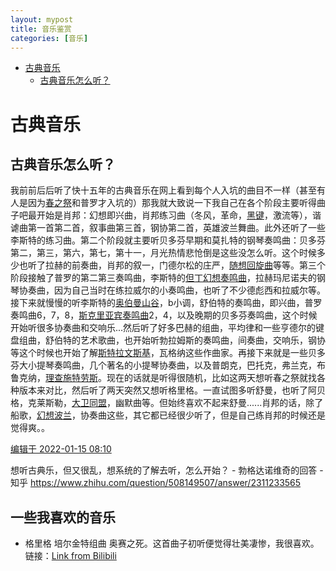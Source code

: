```yaml
---
layout: mypost
title: 音乐鉴赏
categories: [音乐]
---
```


- [古典音乐](#古典音乐)
  - [古典音乐怎么听？](#古典音乐怎么听)

# 古典音乐

## 古典音乐怎么听？

我前前后后听了快十五年的古典音乐在网上看到每个人入坑的曲目不一样（甚至有人是因为[春之祭](https://www.zhihu.com/search?q=春之祭&search_source=Entity&hybrid_search_source=Entity&hybrid_search_extra={"sourceType"%3A"answer"%2C"sourceId"%3A"2311233565"})和普罗才入坑的）那我就大致说一下我自己在各个阶段主要听得曲子吧最开始是肖邦：幻想即兴曲，肖邦练习曲（冬风，革命，[黑键](https://www.zhihu.com/search?q=黑键&search_source=Entity&hybrid_search_source=Entity&hybrid_search_extra={"sourceType"%3A"answer"%2C"sourceId"%3A"2311233565"})，激流等），谐谑曲第一首第二首，叙事曲第三首，钢协第二首，英雄波兰舞曲。此外还听了一些李斯特的练习曲。第二个阶段就主要听贝多芬早期和莫扎特的钢琴奏鸣曲：贝多芬第二，第三，第六，第七，第十一，月光热情悲怆倒是这些没怎么听。这个时候多少也听了拉赫的前奏曲，肖邦的叙一，门德尔松的庄严，[随想回旋曲](https://www.zhihu.com/search?q=随想回旋曲&search_source=Entity&hybrid_search_source=Entity&hybrid_search_extra={"sourceType"%3A"answer"%2C"sourceId"%3A"2311233565"})等等。第三个阶段接触了普罗的第二第三奏鸣曲，李斯特的[但丁幻想奏鸣曲](https://www.zhihu.com/search?q=但丁幻想奏鸣曲&search_source=Entity&hybrid_search_source=Entity&hybrid_search_extra={"sourceType"%3A"answer"%2C"sourceId"%3A"2311233565"})，拉赫玛尼诺夫的钢琴协奏曲，因为自己当时在练拉威尔的小奏鸣曲，也听了不少德彪西和拉威尔等。接下来就慢慢的听李斯特的[奥伯曼山谷](https://www.zhihu.com/search?q=奥伯曼山谷&search_source=Entity&hybrid_search_source=Entity&hybrid_search_extra={"sourceType"%3A"answer"%2C"sourceId"%3A"2311233565"})，b小调，舒伯特的奏鸣曲，即兴曲，普罗奏鸣曲6，7，8，[斯克里亚宾奏鸣曲](https://www.zhihu.com/search?q=斯克里亚宾奏鸣曲&search_source=Entity&hybrid_search_source=Entity&hybrid_search_extra={"sourceType"%3A"answer"%2C"sourceId"%3A"2311233565"})2，4，以及晚期的贝多芬奏鸣曲，这个时候开始听很多协奏曲和交响乐...然后听了好多巴赫的组曲，平均律和一些亨德尔的键盘组曲，舒伯特的艺术歌曲，也开始听勃拉姆斯的奏鸣曲，间奏曲，交响乐，钢协等这个时候也开始了解[斯特拉文斯基](https://www.zhihu.com/search?q=斯特拉文斯基&search_source=Entity&hybrid_search_source=Entity&hybrid_search_extra={"sourceType"%3A"answer"%2C"sourceId"%3A"2311233565"})，瓦格纳这些作曲家。再接下来就是一些贝多芬大小提琴奏鸣曲，几个著名的小提琴协奏曲，以及普朗克，巴托克，弗兰克，布鲁克纳，[理查施特劳斯](https://www.zhihu.com/search?q=理查施特劳斯&search_source=Entity&hybrid_search_source=Entity&hybrid_search_extra={"sourceType"%3A"answer"%2C"sourceId"%3A"2311233565"})。现在的话就是听得很随机，比如这两天想听春之祭就找各种版本来对比，然后听了两天突然又想听格里格。一直试图多听舒曼，也听了阿贝格，克莱斯勒，[大卫同盟](https://www.zhihu.com/search?q=大卫同盟&search_source=Entity&hybrid_search_source=Entity&hybrid_search_extra={"sourceType"%3A"answer"%2C"sourceId"%3A"2311233565"})，幽默曲等。但始终喜欢不起来舒曼......肖邦的话，除了船歌，[幻想波兰](https://www.zhihu.com/search?q=幻想波兰&search_source=Entity&hybrid_search_source=Entity&hybrid_search_extra={"sourceType"%3A"answer"%2C"sourceId"%3A"2311233565"})，协奏曲这些，其它都已经很少听了，但是自己练肖邦的时候还是觉得爽。。

[编辑于 2022-01-15 08:10](https://www.zhihu.com/question/508149507/answer/2311233565)

想听古典乐，但又很乱，想系统的了解去听，怎么开始？ - 勃格达诺维奇的回答 - 知乎 https://www.zhihu.com/question/508149507/answer/2311233565

## 一些我喜欢的音乐

- 格里格 培尔金特组曲 奥赛之死。这首曲子初听便觉得壮美凄惨，我很喜欢。链接：[Link from Bilibili](https://www.bilibili.com/video/BV1ux411c7Vj/?p=5&spm_id_from=pageDriver&vd_source=32de3a3f3cfe88f48294fb0d12d5c921)
